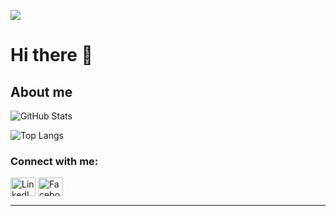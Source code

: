 
[![](https://visitcount.itsvg.in/api?id=phuong0107&icon=0&color=4)](https://visitcount.itsvg.in)

<!--## 🌐Socials
[![Facebook](https://img.shields.io/badge/Facebook-%231877F2.svg?logo=Facebook&logoColor=white)](https://facebook.com/https://www.facebook.com/fuong0107) [![Instagram](https://img.shields.io/badge/Instagram-%23E4405F.svg?logo=Instagram&logoColor=white)](https://instagram.com/@hfuongg._) [![LinkedIn](https://img.shields.io/badge/LinkedIn-%230077B5.svg?logo=linkedin&logoColor=white)](https://linkedin.com/in/https://www.linkedin.com/in/ha-phuong-cao-thi-193a66247/)

# 📊GitHub Stats :
<!--![](https://github-readme-stats.vercel.app/api?username=phuong0107&theme=monokai&hide_border=false&include_all_commits=true&count_private=true)<br/>
![](https://github-readme-streak-stats.herokuapp.com/?user=phuong0107&theme=monokai&hide_border=false)<br/>-->
 <!-- ![](https://github-readme-stats.vercel.app/api/top-langs/?username=phuong0107&theme=monokai&hide_border=false&include_all_commits=true&count_private=true&layout=compact) -->



# Hi there 👋

<!-- <img src="https://raw.githubusercontent.com/sagar-viradiya/sagar-viradiya/master/resources/banner.png" alt="Hello world"> 

<p align="center"> 
  Visitor count<br>
  <img src="https://profile-counter.glitch.me/phuong0107/count.svg" />
</p>-->

## About me

![GitHub Stats](https://github-readme-stats.vercel.app/api?username=phuong0107&show_icons=true&theme=radical)

![Top Langs](https://github-readme-stats.vercel.app/api/top-langs/?username=phuong0107&layout=compact\&theme=radical)

<h3 align="left">Connect with me:</h3>
<p align="left">
<a href="https://www.linkedin.com/in/ha-phuong-cao-thi-193a66247/" target="blank"><img align="center" src="https://raw.githubusercontent.com/rahuldkjain/github-profile-readme-generator/master/src/images/icons/Social/linked-in-alt.svg" alt="LinkedIn" height="30" width="40" /></a>
<a href="https://www.facebook.com/fuong0107" target="blank"><img align="center" src="https://raw.githubusercontent.com/rahuldkjain/github-profile-readme-generator/master/src/images/icons/Social/facebook.svg" alt="Facebook" height="30" width="40" /></a>
</p>

---



<!--
**phuong0107/phuong0107** is a ✨ _special_ ✨ repository because its `README.md` (this file) appears on your GitHub profile.

Here are some ideas to get you started:

- 🔭 I’m currently working on ...
- 🌱 I’m currently learning ...
- 👯 I’m looking to collaborate on ...
- 🤔 I’m looking for help with ...
- 💬 Ask me about ...
- 📫 How to reach me: ...
- 😄 Pronouns: ...
- ⚡ Fun fact: ...
-->
